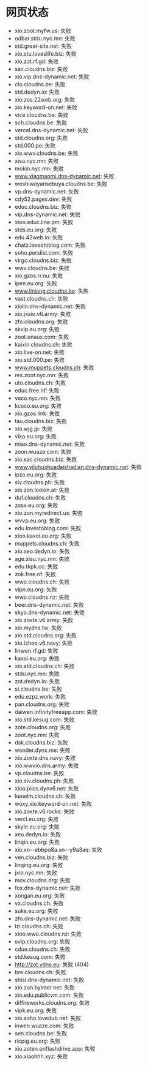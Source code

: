 # 网页状态
- xio.zoot.myfw.us: 失败
- odbar.stdu.nyc.mn: 失败
- std.great-site.net: 失败
- xio.stu.loveslife.biz: 失败
- xio.zot.rf.gd: 失败
- sac.cloudns.biz: 失败
- xio.vip.dns-dynamic.net: 失败
- clo.cloudns.be: 失败
- std.dedyn.io: 失败
- xio.zos.22web.org: 失败
- xio.keyword-on.net: 失败
- vice.cloudns.be: 失败
- sch.cloudns.be: 失败
- vercel.dns-dynamic.net: 失败
- std.cloudns.org: 失败
- std.000.pe: 失败
- xio.wwv.cloudns.be: 失败
- xisu.nyc.mn: 失败
- mokin.nyc.mn: 失败
- www.xiaomaomi.dns-dynamic.net: 失败
- woshiwoyansebuya.cloudns.be: 失败
- vp.dns-dynamic.net: 失败
- cdy52.pages.dev: 失败
- educ.cloudns.biz: 失败
- vip.dns-dynamic.net: 失败
- xioo.educ.line.pm: 失败
- stds.eu.org: 失败
- edu.42web.io: 失败
- chatz.lovestoblog.com: 失败
- soho.perslist.com: 失败
- virgo.cloudns.biz: 失败
- wwv.cloudns.be: 失败
- xio.gzos.rr.nu: 失败
- ipen.eu.org: 失败
- www.liniang.cloudns.be: 失败
- vast.cloudns.ch: 失败
- xiolin.dns-dynamic.net: 失败
- xio.jxsio.v6.army: 失败
- zfo.cloudns.org: 失败
- skvip.eu.org: 失败
- zoot.unaux.com: 失败
- kaixin.cloudns.ch: 失败
- xio.live-on.net: 失败
- xio.std.000.pe: 失败
- www.muppets.cloudns.ch: 失败
- res.zoot.nyc.mn: 失败
- uto.cloudns.ch: 失败
- educ.free.nf: 失败
- veco.nyc.mn: 失败
- kcoco.eu.org: 失败
- xio.gzos.link: 失败
- tau.cloudns.biz: 失败
- xio.wjg.jp: 失败
- viko.eu.org: 失败
- miao.dns-dynamic.net: 失败
- zoon.wuaze.com: 失败
- xio.sac.cloudns.biz: 失败
- www.yiluhuohuadaishadian.dns-dynamic.net: 失败
- ipzo.eu.org: 失败
- siv.cloudns.ph: 失败
- xio.zon.lookin.at: 失败
- duf.cloudns.ch: 失败
- zosx.eu.org: 失败
- xio.zon.myredirect.us: 失败
- wvvp.eu.org: 失败
- edu.lovestoblog.com: 失败
- xioo.kaxoi.eu.org: 失败
- muppets.cloudns.ch: 失败
- xio.xeo.dedyn.io: 失败
- age.xisu.nyc.mn: 失败
- edu.tkpk.cc: 失败
- zok.free.nf: 失败
- wwo.cloudns.ch: 失败
- vipn.eu.org: 失败
- wwo.cloudns.nz: 失败
- beer.dns-dynamic.net: 失败
- skyo.dns-dynamic.net: 失败
- xio.zoxte.v6.army: 失败
- xio.mydns.tw: 失败
- xio.std.cloudns.org: 失败
- xio.lzhoo.v6.navy: 失败
- linwen.rf.gd: 失败
- kaxoi.eu.org: 失败
- xio.std.cloudns.ch: 失败
- stdu.nyc.mn: 失败
- zot.dedyn.io: 失败
- si.cloudns.be: 失败
- edu.ezpz.work: 失败
- pan.cloudns.org: 失败
- daiwen.infinityfreeapp.com: 失败
- xio.std.kesug.com: 失败
- zote.cloudns.org: 失败
- zoot.nyc.mn: 失败
- dsk.cloudns.biz: 失败
- wonder.dynx.me: 失败
- xio.zoxte.dns.navy: 失败
- xio.wwvio.dns.army: 失败
- vp.cloudns.be: 失败
- xio.siv.cloudns.ph: 失败
- xioo.jxios.dynv6.net: 失败
- kenelm.cloudns.ch: 失败
- woxy.xio.keyword-on.net: 失败
- xio.zoxte.v6.rocks: 失败
- vercl.eu.org: 失败
- skyle.eu.org: 失败
- xeo.dedyn.io: 失败
- linqin.eu.org: 失败
- xio.xn--ebbpo8a.xn--y9a3aq: 失败
- ven.cloudns.biz: 失败
- linqing.eu.org: 失败
- jxio.nyc.mn: 失败
- mov.cloudns.org: 失败
- fox.dns-dynamic.net: 失败
- xongan.eu.org: 失败
- vx.cloudns.ch: 失败
- suke.eu.org: 失败
- zfo.dns-dynamic.net: 失败
- lzi.cloudns.ch: 失败
- xioo.wwo.cloudns.nz: 失败
- svip.cloudns.org: 失败
- cdue.cloudns.ch: 失败
- std.kesug.com: 失败
- http://zot.ydns.eu: 失败 (404)
- bre.cloudns.ch: 失败
- shisi.dns-dynamic.net: 失败
- xio.zon.byinter.net: 失败
- xio.edu.publicvm.com: 失败
- diffireworks.cloudns.org: 失败
- vipk.eu.org: 失败
- xio.soho.lovedub.net: 失败
- inwen.wuaze.com: 失败
- sen.cloudns.be: 失败
- ricpig.eu.org: 失败
- xio.zoten.onflashdrive.app: 失败
- xio.xiaohhh.xyz: 失败
